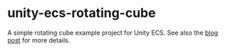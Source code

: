 # unity-ecs-rotating-cube
A simple rotating cube example project for Unity ECS. See also the [blog post](http://www.effectiveunity.com/ecs/04-a-first-example/) for more details.
